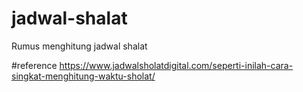 # jadwal-shalat
Rumus menghitung jadwal shalat

#reference
https://www.jadwalsholatdigital.com/seperti-inilah-cara-singkat-menghitung-waktu-sholat/
